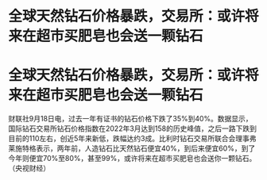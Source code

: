 # 全球天然钻石价格暴跌，交易所：或许将来在超市买肥皂也会送一颗钻石

# 全球天然钻石价格暴跌，交易所：或许将来在超市买肥皂也会送一颗钻石

财联社9月18日电，过去一年有证书的钻石价格下跌了35%到40%。数据显示，国际钻石交易所钻石价格指数在2022年3月达到158的历史峰值，之后一路下跌到目前的110左右，创近5年来新低，跌幅达约3成。比利时钻石交易所联合会理事弗莱施特格表示，两年前，人造钻石比天然钻石便宜40%，到后来便宜60%，到了今年则便宜70%至80%，甚至99%，或许将来在超市买肥皂也会送你一颗钻石。（央视财经）

